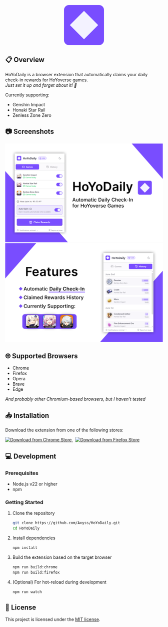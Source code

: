 <p align="center">
  <img src="./public/icon128.png" alt="HoYoDaily Logo" width="128"/>
</p>

## 📋 Overview
HoYoDaily is a browser extension that automatically claims your daily check-in rewards for HoYoverse games.
<br>
_Just set it up and forget about it! 🚀_

Currently supporting:
- Genshin Impact
- Honaki Star Rail
- Zenless Zone Zero

## 📷 Screenshots
<p float="left">
  <img src="./docs/hoyodaily-full-1.png" width=800 />
  <img src="./docs/hoyodaily-full-2.png" width=800 />
</p>

## 🌐 Supported Browsers
- Chrome
- Firefox
- Opera
- Brave
- Edge

_And probably other Chromium-based browsers, but I haven't tested_

## 📥 Installation
Download the extension from one of the following stores:
<p float="left">
  <a href="https://chromewebstore.google.com/detail/hoyodaily/ahdcannooodfmkoplicldhfccebmbbem" target="_blank">
    <img src="https://developer.chrome.com/static/docs/webstore/branding/image/UV4C4ybeBTsZt43U4xis.png" alt="Download from Chrome Store" />
  </a>
  &nbsp;
  <a href="https://addons.mozilla.org/es-ES/firefox/addon/hoyodaily_check_in/" target="_blank">
    <img src="https://extensionworkshop.com/assets/img/documentation/publish/get-the-addon-178x60px.dad84b42.png" alt="Download from Firefox Store" />
  </a>
</p>

## 💻 Development

### Prerequisites
- Node.js v22 or higher
- npm

### Getting Started

1. Clone the repository
   ```bash
   git clone https://github.com/Axyss/HoYoDaily.git
   cd HoYoDaily
   ```

2. Install dependencies
   ```bash
   npm install
   ```
   
3. Build the extension based on the target browser
   ```bash
   npm run build:chrome
   npm run build:firefox
   ```

4. (Optional) For hot-reload during development
   ```bash
   npm run watch
   ```

## 📄 License

This project is licensed under the [MIT license](LICENSE).

